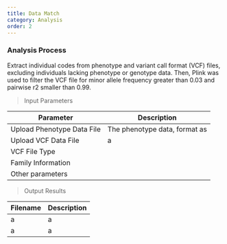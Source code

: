 ```yaml
---
title: Data Match
category: Analysis
order: 2
---
```


### Analysis Process
Extract individual codes from phenotype and variant call format (VCF) files, excluding individuals lacking phenotype or genotype data. Then, Plink was used to filter the VCF file for minor allele frequency greater than 0.03 and pairwise r2 smaller than 0.99.

> Input Parameters

|Parameter|Description|
|--|--|
|Upload Phenotype Data File|The phenotype data, format as
|Upload VCF Data File|a|
|VCF File Type||
|Family Information||
|Other parameters||

> Output Results

|Filename|Description|
|--|--|
|a|a|
|a|a|





